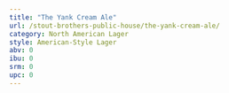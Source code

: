 ```yaml
---
title: "The Yank Cream Ale"
url: /stout-brothers-public-house/the-yank-cream-ale/
category: North American Lager
style: American-Style Lager
abv: 0
ibu: 0
srm: 0
upc: 0
---
```


